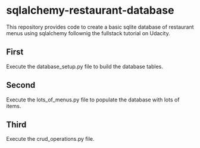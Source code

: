 # sqlalchemy-restaurant-database
This repository provides code to create a basic sqlite database of restaurant menus using sqlalchemy follownig the fullstack tutorial on Udacity.

## First

Execute the database_setup.py file to build the database tables.

## Second

Execute the lots_of_menus.py file to populate the database with lots of items. 

## Third

Execute the crud_operations.py file. 
